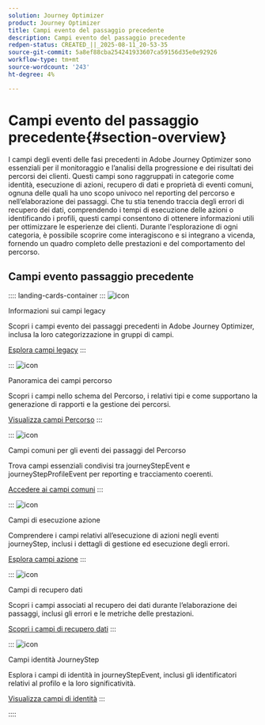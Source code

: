 ```yaml
---
solution: Journey Optimizer
product: Journey Optimizer
title: Campi evento del passaggio precedente
description: Campi evento del passaggio precedente
redpen-status: CREATED_||_2025-08-11_20-53-35
source-git-commit: 5a8ef88cba254241933607ca59156d35e0e92926
workflow-type: tm+mt
source-wordcount: '243'
ht-degree: 4%

---
```



# Campi evento del passaggio precedente{#section-overview}

I campi degli eventi delle fasi precedenti in Adobe Journey Optimizer sono essenziali per il monitoraggio e l’analisi della progressione e dei risultati dei percorsi dei clienti. Questi campi sono raggruppati in categorie come identità, esecuzione di azioni, recupero di dati e proprietà di eventi comuni, ognuna delle quali ha uno scopo univoco nel reporting del percorso e nell’elaborazione dei passaggi. Che tu stia tenendo traccia degli errori di recupero dei dati, comprendendo i tempi di esecuzione delle azioni o identificando i profili, questi campi consentono di ottenere informazioni utili per ottimizzare le esperienze dei clienti. Durante l&#39;esplorazione di ogni categoria, è possibile scoprire come interagiscono e si integrano a vicenda, fornendo un quadro completo delle prestazioni e del comportamento del percorso.

## Campi evento passaggio precedente

:::: landing-cards-container
:::
![icon](https://cdn.experienceleague.adobe.com/icons/book.svg?lang=it)

Informazioni sui campi legacy

Scopri i campi evento dei passaggi precedenti in Adobe Journey Optimizer, inclusa la loro categorizzazione in gruppi di campi.

[Esplora campi legacy](../using/reports/sharing-legacy-fields.md)
:::

:::
![icon](https://cdn.experienceleague.adobe.com/icons/chart-line.svg?lang=it)

Panoramica dei campi percorso

Scopri i campi nello schema del Percorso, i relativi tipi e come supportano la generazione di rapporti e la gestione dei percorsi.

[Visualizza campi Percorso](../using/reports/sharing-journey-fields.md)
:::

:::
![icon](https://cdn.experienceleague.adobe.com/icons/list-check.svg?lang=it)

Campi comuni per gli eventi dei passaggi del Percorso

Trova campi essenziali condivisi tra journeyStepEvent e journeyStepProfileEvent per reporting e tracciamento coerenti.

[Accedere ai campi comuni](../using/reports/sharing-common-fields.md)
:::

:::
![icon](https://cdn.experienceleague.adobe.com/icons/gear.svg?lang=it)

Campi di esecuzione azione

Comprendere i campi relativi all’esecuzione di azioni negli eventi journeyStep, inclusi i dettagli di gestione ed esecuzione degli errori.

[Esplora campi azione](../using/reports/sharing-execution-fields.md)
:::

:::
![icon](https://cdn.experienceleague.adobe.com/icons/code-branch.svg?lang=it)

Campi di recupero dati

Scopri i campi associati al recupero dei dati durante l’elaborazione dei passaggi, inclusi gli errori e le metriche delle prestazioni.

[Scopri i campi di recupero dati](../using/reports/sharing-fetch-fields.md)
:::

:::
![icon](https://cdn.experienceleague.adobe.com/icons/bullseye.svg?lang=it)

Campi identità JourneyStep

Esplora i campi di identità in journeyStepEvent, inclusi gli identificatori relativi al profilo e la loro significatività.

[Visualizza campi di identità](../using/reports/sharing-identity-fields.md)
:::

::::
